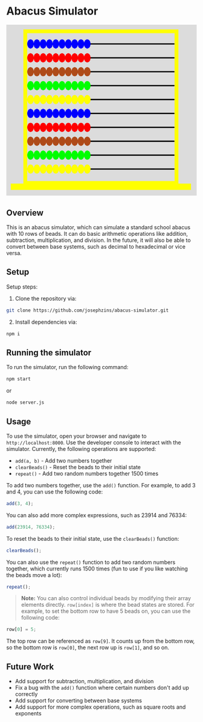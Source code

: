 # Abacus Simulator

![Abacus Simulator Preview](preview.png)


## Overview

This is an abacus simulator, which can simulate a standard school abacus with 10 rows of beads. It can do basic arithmetic operations like addition, subtraction, multiplication, and division. In the future, it will also be able to convert between base systems, such as decimal to hexadecimal or vice versa.

## Setup

Setup steps:

1. Clone the repository via:

```bash
git clone https://github.com/josephzins/abacus-simulator.git
```

2. Install dependencies via:

```bash
npm i
```

## Running the simulator

To run the simulator, run the following command:

```bash
npm start
```
or
```bash
node server.js
```

## Usage

To use the simulator, open your browser and navigate to `http://localhost:8000`. Use the developer console to interact with the simulator. Currently, the following operations are supported:
- `add(a, b)` - Add two numbers together
- `clearBeads()` - Reset the beads to their initial state
- `repeat()` - Add two random numbers together 1500 times

To add two numbers together, use the `add()` function. For example, to add 3 and 4, you can use the following code:

```javascript
add(3, 4);
```

You can also add more complex expressions, such as 23914 and 76334:

```javascript
add(23914, 76334);
```

To reset the beads to their initial state, use the `clearBeads()` function:

```javascript
clearBeads();
```

You can also use the `repeat()` function to add two random numbers together, which currently runs 1500 times (fun to use if you like watching the beads move a lot):

```javascript
repeat();
```

> **Note:** You can also control individual beads by modifying their array elements directly. `row[index]` is where the bead states are stored. For example, to set the bottom row to have 5 beads on, you can use the following code:

```javascript
row[0] = 5;
```

The top row can be referenced as `row[9]`. It counts up from the bottom row, so the bottom row is `row[0]`, the next row up is `row[1]`, and so on.


## Future Work

- Add support for subtraction, multiplication, and division
- Fix a bug with the `add()` function where certain numbers don't add up correctly
- Add support for converting between base systems
- Add support for more complex operations, such as square roots and exponents